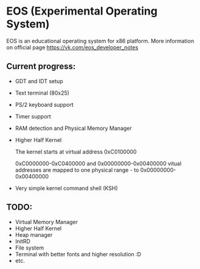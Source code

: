 # EOS (Experimental Operating System)

EOS is an educational operating system for x86 platform. More information on official page https://vk.com/eos_developer_notes

Current progress:
----------------

- GDT and IDT setup
- Text terminal (80x25)
- PS/2 keyboard support
- Timer support
- RAM detection and Physical Memory Manager
- Higher Half Kernel

  The kernel starts at virtual address 0xC0100000

  0xC0000000-0xC0400000 and 0x00000000-0x00400000 vitual addresses are mapped to one physical range - to 0x00000000-0x00400000
- Very simple kernel command shell (KSH)

TODO:
----

- Virtual Memory Manager
- Higher Half Kernel
- Heap manager
- InitRD
- File system
- Terminal with better fonts and higher resolution :D
- etc.